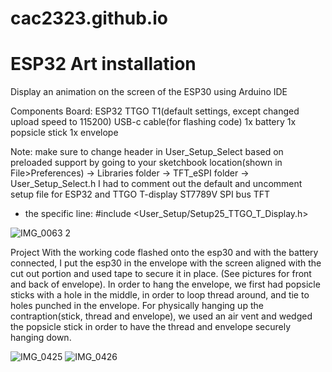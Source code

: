 # cac2323.github.io

# ESP32 Art installation

Display an animation on the screen of the ESP30 using Arduino IDE

Components
Board: ESP32 TTGO T1(default settings, except changed upload speed to 115200)
USB-c cable(for flashing code)
1x battery
1x popsicle stick
1x envelope

Note: make sure to change header in User_Setup_Select based on preloaded support by going to your sketchbook location(shown in File>Preferences) -> Libraries folder -> TFT_eSPI folder -> User_Setup_Select.h
I had to comment out the default and uncomment setup file for ESP32 and TTGO T-display ST7789V SPI bus TFT 
  - the specific line: #include <User_Setup/Setup25_TTGO_T_Display.h>

![IMG_0063 2](https://github.com/cac2323/cac2323.github.io/assets/117857284/dd2f7907-0949-4c50-b476-8f00639cff36)

Project
With the working code flashed onto the esp30 and with the battery connected, I put the esp30 in the envelope with the screen aligned with the cut out portion and used tape to secure it in place. (See pictures for front and back of envelope). In order to hang the envelope, we first had popsicle sticks with a hole in the middle, in order to loop thread around, and tie to holes punched in the envelope. For physically hanging up the contraption(stick, thread and envelope), we used an air vent and wedged the popsicle stick in order to have the thread and envelope securely hanging down. 

![IMG_0425](https://github.com/cac2323/cac2323.github.io/assets/117857284/0c35f401-5d0e-4caa-b576-f6e13be91492)
![IMG_0426](https://github.com/cac2323/cac2323.github.io/assets/117857284/6478f028-c165-410b-b931-57c9cb4a747b)

